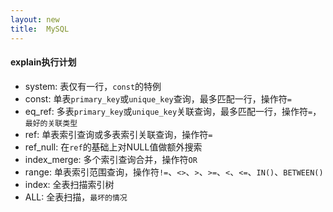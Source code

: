 ```yaml
---
layout: new
title:  MySQL
---
```


#### explain执行计划

* system: 表仅有一行，`const`的特例
* const: 单表`primary_key`或`unique_key`查询，最多匹配一行，操作符`=`
* eq_ref: 多表`primary_key`或`unique_key`关联查询，最多匹配一行，操作符`=`，`最好的关联类型`
* ref: 单表索引查询或多表索引关联查询，操作符`=`
* ref_null: 在`ref`的基础上对NULL值做额外搜索
* index_merge: 多个索引查询合并，操作符`OR`
* range: 单表索引范围查询，操作符`!=`、`<>`、`>`、`>=`、`<`、`<=`、`IN()`、`BETWEEN()`
* index: 全表扫描索引树
* ALL: 全表扫描，`最坏的情况`

